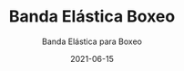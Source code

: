 ---
date: '2021-06-15'
title: Banda Elástica Boxeo
subtitle: Banda Elástica para Boxeo
image: https://lh3.googleusercontent.com/pw/ACtC-3c5C20mFoYnaypoICg2040XCxXEy-CL2CsYAn_LIRtV9L26t8nsak63AQV44p9tmPDRUmE7hiqgajDMOoWh5Jaoh4xMTOHY9t6Z5msbaCyNMsA-W6KR5yzOxFcx-aQA9Xv_EposbIvT4O5UFYUdMPgtbQ=w676-h621-no?authuser=0
price: $ 5.000
weight: 5
description: Banda elástica con sujetadores para musculación de brazos y tren superior
link: 
exclude: true
---